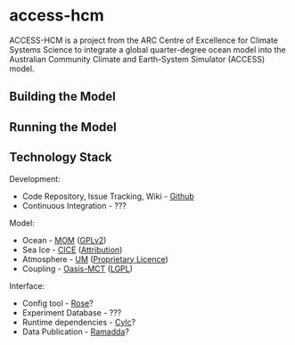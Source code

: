 access-hcm
==========

ACCESS-HCM is a project from the ARC Centre of Excellence for Climate Systems Science to integrate a global quarter-degree ocean model into the Australian Community Climate and Earth-System Simulator (ACCESS) model.

Building the Model
------------------

Running the Model
-----------------

Technology Stack
----------------

Development:
 * Code Repository, Issue Tracking, Wiki - [Github](https://github.com/coecss/access-q)
 * Continuous Integration - ???

Model:
 * Ocean - [MOM](https://github.com/BreakawayLabs/mom) ([GPLv2](https://github.com/BreakawayLabs/mom/blob/master/LICENSE))
 * Sea Ice - [CICE](http://oceans11.lanl.gov/trac/CICE) ([Attribution](http://oceans11.lanl.gov/trac/CICE/wiki/CopyRight))
 * Atmosphere - [UM](http://www.metoffice.gov.uk/research/modelling-systems/unified-model) ([Proprietary Licence](http://www.metoffice.gov.uk/research/collaboration/um-collaboration))
 * Coupling - [Oasis-MCT](https://enes.org/oasis/) ([LGPL](https://enes.org/oasis/download/oasis3-mct-copyright))

Interface:
 * Config tool - [Rose](https://github.com/metomi/rose/)?
 * Experiment Database - ???
 * Runtime dependencies - [Cylc](https://github.com/cylc/cylc)?
 * Data Publication - [Ramadda](http://ramadda.org)?
